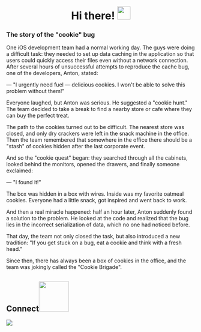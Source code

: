 
<h1 align="center"><b>Hi there! </b><img src="https://media.giphy.com/media/hvRJCLFzcasrR4ia7z/giphy.gif" width="35"></h1>

### The story of the "cookie" bug
One iOS development team had a normal working day. The guys were doing a difficult task: they needed to set up data caching in the application so that users could quickly access their files even without a network connection. After several hours of unsuccessful attempts to reproduce the cache bug, one of the developers, Anton, stated:

— "I urgently need fuel — delicious cookies. I won't be able to solve this problem without them!"

Everyone laughed, but Anton was serious. He suggested a "cookie hunt." The team decided to take a break to find a nearby store or cafe where they can buy the perfect treat.

The path to the cookies turned out to be difficult. The nearest store was closed, and only dry crackers were left in the snack machine in the office. Then the team remembered that somewhere in the office there should be a "stash" of cookies hidden after the last corporate event.

And so the "cookie quest" began: they searched through all the cabinets, looked behind the monitors, opened the drawers, and finally someone exclaimed:

— "I found it!"

The box was hidden in a box with wires. Inside was my favorite oatmeal cookies. Everyone had a little snack, got inspired and went back to work.

And then a real miracle happened: half an hour later, Anton suddenly found a solution to the problem. He looked at the code and realized that the bug lies in the incorrect serialization of data, which no one had noticed before.

That day, the team not only closed the task, but also introduced a new tradition: "If you get stuck on a bug, eat a cookie and think with a fresh head."

Since then, there has always been a box of cookies in the office, and the team was jokingly called the "Cookie Brigade".

## <b> Connect</b><img src="https://media.giphy.com/media/v1.Y2lkPTc5MGI3NjExN2w0ODFvYzk2eWFzazdlbnkxMWg0emx6eXY0djFvZTZxdXY2bmhzciZlcD12MV9pbnRlcm5hbF9naWZfYnlfaWQmY3Q9cw/5Hilkh6OJyJ3eJLvSJ/source.gif" width ="80">

<!-- 

//<a href="https://linkedin.com/in/sergey-pugin" target="_blank">
//<img src="https://img.shields.io/badge/linkedin:  pugin-sergey-%2300acee.svg?color=405DE6&style=for-the-badge&logo=linkedin&logoColor=white" alt=linkedin style="margin-bottom: 5px;"/>
//</a>

<br>

 -->

<a href="mailto:pugin.se@gmail.com" target="_blank">
<img src="https://img.shields.io/badge/gmail:  pugin.se@gmail.com-%23EA4335.svg?style=for-the-badge&logo=gmail&logoColor=white" t=mail style="margin-bottom: 5px;" />
</a>
